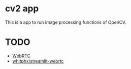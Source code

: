 # cv2 app
This is a app to run image processing functions of OpenCV.

# TODO

* [WebRTC](https://blog.streamlit.io/how-to-build-the-streamlit-webrtc-component/)
* [whitphx/streamlit-webrtc](https://github.com/whitphx/streamlit-webrtc)

